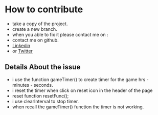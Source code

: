 # How to contribute

* take a copy of the project.
* create a new branch.
* when you able to fix it please contact me on : 
* contact me on github.
* [Linkedin](https://www.linkedin.com/in/gfikri/)
* or [Twitter](https://twitter.com/BigGeo_/)

## Details About the issue
* i use the function gameTimer() to create timer for the game hrs - minutes - seconds.
* i reset the timer when click on reset icon in the header of the page
* reset function resetFunc();
* i use clearInterval to stop timer.
* when recall the gameTimer() function the timer is not working.
